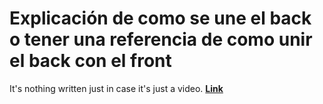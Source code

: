 
# Explicación de como se une el back o tener una referencia de como unir el back con el front

It's nothing written just in case it's just a video.
[**Link**](https://www.youtube.com/watch?v=pDky0NPvzZ8)